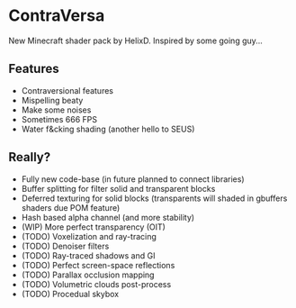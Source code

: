 # ContraVersa

New Minecraft shader pack by HelixD. Inspired by some going guy...

## Features

- Contraversional features
- Mispelling beaty
- Make some noises
- Sometimes 666 FPS
- Water f&cking shading (another hello to SEUS)

## Really?

- Fully new code-base (in future planned to connect libraries)
- Buffer splitting for filter solid and transparent blocks
- Deferred texturing for solid blocks (transparents will shaded in gbuffers shaders due POM feature)
- Hash based alpha channel (and more stability)
- (WIP) More perfect transparency (OIT)
- (TODO) Voxelization and ray-tracing 
- (TODO) Denoiser filters
- (TODO) Ray-traced shadows and GI
- (TODO) Perfect screen-space reflections
- (TODO) Parallax occlusion mapping
- (TODO) Volumetric clouds post-process
- (TODO) Procedual skybox 
